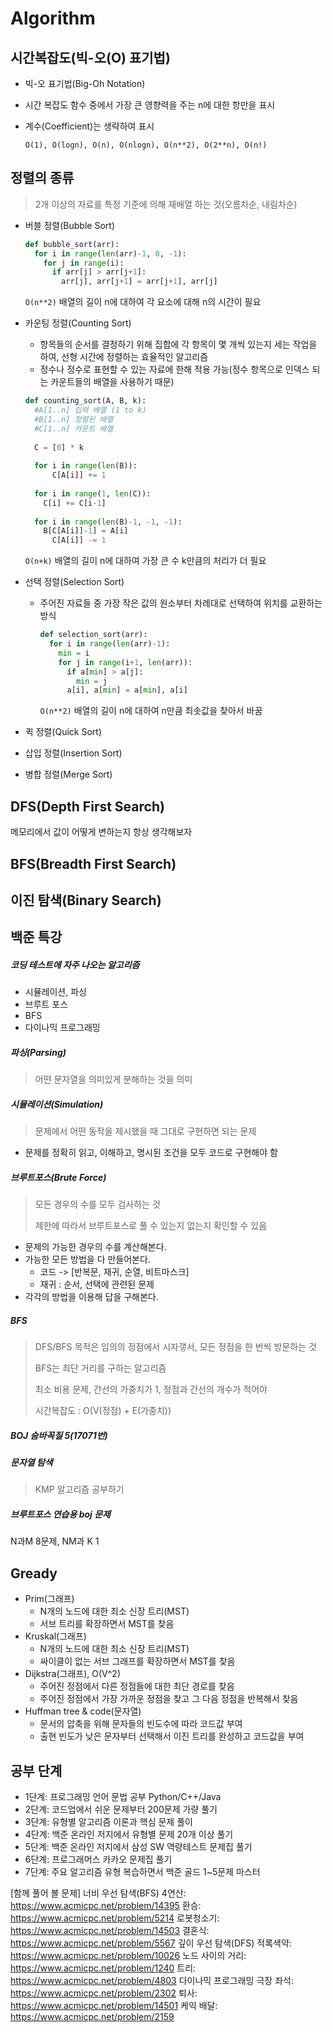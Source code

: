 # Algorithm



## 시간복잡도(빅-오(O) 표기법)

- 빅-오 표기법(Big-Oh Notation)

- 시간 복잡도 함수 중에서 가장 큰 영향력을 주는 n에 대한 항만을 표시

- 계수(Coefficient)는 생략하여 표시

  `O(1), O(logn), O(n), O(nlogn), O(n**2), O(2**n), O(n!)`



## 정렬의 종류

> 2개 이상의 자료를 특정 기준에 의해 재배열 하는 것(오름차순, 내림차순)

- 버블 정렬(Bubble Sort)

  ```python
  def bubble_sort(arr):
    for i in range(len(arr)-1, 0, -1):
      for j in range(i):
        if arr[j] > arr[j+1]:
          arr[j], arr[j+1] = arr[j+1], arr[j]
  ```

  `O(n**2)` 배열의 길이 n에 대하여 각 요소에 대해 n의 시간이 필요

  

- 카운팅 정렬(Counting Sort)
  - 항목들의 순서를 결정하기 위해 집합에 각 항목이 몇 개씩 있는지 세는 작업을 하여, 선형 시간에 정렬하는 효율적인 알고리즘
  - 정수나 정수로 표현할 수 있는 자료에 한해 적용 가능(정수 항목으로 인덱스 되는 카운트들의 배열을 사용하기 때문)

  ```python
  def counting_sort(A, B, k):
    #A[1..n] 입력 배열 (1 to k)
    #B[1..n] 정렬된 배열
    #C[1..n] 카운트 배열
    
    C = [0] * k
    
    for i in range(len(B)):
    	C[A[i]] += 1
      
    for i in range(1, len(C)):
      C[i] += C[i-1]
      
    for i in range(len(B)-1, -1, -1):
      B[C[A[i]]-1] = A[i]
    	C[A[i]] -= 1
  ```

  `O(n+k)` 배열의 길이 n에 대하여 가장 큰 수 k만큼의 처리가 더 필요

  

- 선택 정렬(Selection Sort)

  - 주어진 자료들 중 가장 작은 값의 원소부터 차례대로 선택하여 위치를 교환하는 방식

    ```python
    def selection_sort(arr):
      for i in range(len(arr)-1):
        min = i
        for j in range(i+1, len(arr)):
          if a[min] > a[j]:
            min = j
          a[i], a[min] = a[min], a[i]
    ```

    `O(n**2)` 배열의 길이 n에 대하여 n만큼 최솟값을 찾아서 바꿈

    



- 퀵 정렬(Quick Sort)
- 삽입 정렬(Insertion Sort)
- 병합 정렬(Merge Sort)





## DFS(Depth First Search)

메모리에서 값이 어떻게 변하는지 항상 생각해보자



## BFS(Breadth First Search)





## 이진 탐색(Binary Search)





## 백준 특강

##### 코딩 테스트에 자주 나오는 알고리즘

- 시뮬레이션, 파싱
- 브루트 포스
- BFS
- 다이나믹 프로그래밍



##### 파싱(Parsing)

> 어떤 문자열을 의미있게 분해하는 것을 의미



##### 시뮬레이션(Simulation)

> 문제에서 어떤 동작을 제시했을 때 그대로 구현하면 되는 문제

- 문제를 정확히 읽고, 이해하고, 명시된 조건을 모두 코드로 구현해야 함



##### 브루트포스(Brute Force)

> 모든 경우의 수를 모두 검사하는 것
>
> 제한에 따라서 브루트포스로 풀 수 있는지 없는지 확인할 수 있음

- 문제의 가능한 경우의 수를 계산해본다.
- 가능한 모든 방법을 다 만들어본다.
  - 코드 -> [반복문, 재귀, 순열, 비트마스크]
  - 재귀 : 순서, 선택에 관련된 문제
- 각각의 방법을 이용해 답을 구해본다.



##### BFS

> DFS/BFS 목적은 임의의 정점에서 시자갷서, 모든 정점을 한 번씩 방문하는 것
>
> BFS는 최단 거리를 구하는 알고리즘
>
> 최소 비용 문제, 간선의 가중치가 1, 정점과 간선의 개수가 적어야
>
> 시간복잡도 : O(V(정점) + E(가중치))



##### BOJ 숨바꼭질 5(17071번)





##### 문자열 탐색

> KMP 알고리즘 공부하기



##### 브루트포스 연습용 boj 문제

N과M 8문제, NM과 K 1



## Gready

- Prim(그래프)
  - N개의 노드에 대한 최소 신장 트리(MST)
  - 서브 트리를 확장하면서 MST를 찾음
- Kruskal(그래프)
  - N개의 노드에 대한 최소 신장 트리(MST)
  - 싸이클이 없는 서브 그래프를 확장하면서 MST를 찾음
- Dijkstra(그래프), O(V^2)
  - 주어진 정점에서 다른 정점들에 대한 최단 경로를 찾음
  - 주어진 정점에서 가장 가까운 정점을 찾고 그 다음 정점을 반복해서 찾음
- Huffman tree & code(문자열)
  - 문서의 압축을 위해 문자들의 빈도수에 따라 코드값 부여
  - 출현 빈도가 낮은 문자부터 선택해서 이진 트리를 완성하고 코드값을 부여



## 공부 단계

- 1단계: 프로그래밍 언어 문법 공부 Python/C++/Java
- 2단계: 코드업에서 쉬운 문제부터 200문제 가량 풀기
- 3단계: 유형별 알고리즘 이론과 핵심 문제 풀이
- 4단계: 백준 온라인 저지에서 유형별 문제 20개 이상 풀기
- 5단계: 백준 온라인 저지에서 삼성 SW 역량테스트 문제집 풀기
- 6단계: 프로그래머스 카카오 문제집 풀기
- 7단계: 주요 알고리즘 유형 복습하면서 백준 골드 1~5문제 마스터

[함께 풀어 볼 문제]
너비 우선 탐색(BFS)
4연산: https://www.acmicpc.net/problem/14395
환승: https://www.acmicpc.net/problem/5214
로봇청소기: https://www.acmicpc.net/problem/14503
결혼식: https://www.acmicpc.net/problem/5567
깊이 우선 탐색(DFS)
적록색약: https://www.acmicpc.net/problem/10026
노드 사이의 거리: https://www.acmicpc.net/problem/1240
트리: https://www.acmicpc.net/problem/4803
다이나믹 프로그래밍
극장 좌석: https://www.acmicpc.net/problem/2302
퇴사: https://www.acmicpc.net/problem/14501
케익 배달: https://www.acmicpc.net/problem/2159
